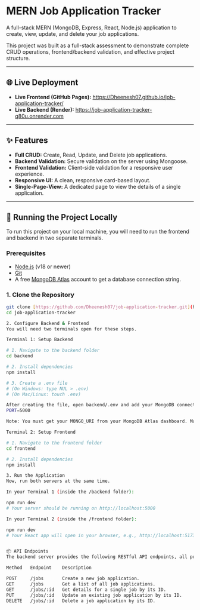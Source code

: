 # MERN Job Application Tracker

A full-stack MERN (MongoDB, Express, React, Node.js) application to create, view, update, and delete your job applications.

This project was built as a full-stack assessment to demonstrate complete CRUD operations, frontend/backend validation, and effective project structure.

---

## 🌐 Live Deployment

* **Live Frontend (GitHub Pages):** https://Dheenesh07.github.io/job-application-tracker/
* **Live Backend (Render):** https://job-application-tracker-q80u.onrender.com

---

## ✨ Features

* **Full CRUD:** Create, Read, Update, and Delete job applications.
* **Backend Validation:** Secure validation on the server using Mongoose.
* **Frontend Validation:** Client-side validation for a responsive user experience.
* **Responsive UI:** A clean, responsive card-based layout.
* **Single-Page-View:** A dedicated page to view the details of a single application.

---

## 🚀 Running the Project Locally

To run this project on your local machine, you will need to run the frontend and backend in two separate terminals.

### Prerequisites

* [Node.js](https://nodejs.org/en/) (v18 or newer)
* [Git](https://git-scm.com/)
* A free [MongoDB Atlas](https://www.mongodb.com/cloud/atlas) account to get a database connection string.

### 1. Clone the Repository

```bash
git clone [https://github.com/Dheenesh07/job-application-tracker.git](https://github.com/Dheenesh07/job-application-tracker.git)
cd job-application-tracker

2. Configure Backend & Frontend
You will need two terminals open for these steps.

Terminal 1: Setup Backend

# 1. Navigate to the backend folder
cd backend

# 2. Install dependencies
npm install

# 3. Create a .env file
# (On Windows: type NUL > .env)
# (On Mac/Linux: touch .env)

After creating the file, open backend/.env and add your MongoDB connection string and port:MONGO_URI=mongodb+srv://<your-username>:<your-password>@...
PORT=5000

Note: You must get your MONGO_URI from your MongoDB Atlas dashboard. Make sure to whitelist all IP addresses (0.0.0.0/0) in the "Network Access" tab on Atlas.

Terminal 2: Setup Frontend

# 1. Navigate to the frontend folder
cd frontend

# 2. Install dependencies
npm install

3. Run the Application
Now, run both servers at the same time.

In your Terminal 1 (inside the /backend folder):

npm run dev
# Your server should be running on http://localhost:5000

In your Terminal 2 (inside the /frontend folder):

npm run dev
# Your React app will open in your browser, e.g., http://localhost:5173


📦 API Endpoints
The backend server provides the following RESTful API endpoints, all prefixed with /api.

Method   Endpoint    Description

POST     /jobs       Create a new job application.
GET      /jobs       Get a list of all job applications.
GET      /jobs/:id   Get details for a single job by its ID.
PUT      /jobs/:id   Update an existing job application by its ID.
DELETE   /jobs/:id   Delete a job application by its ID.